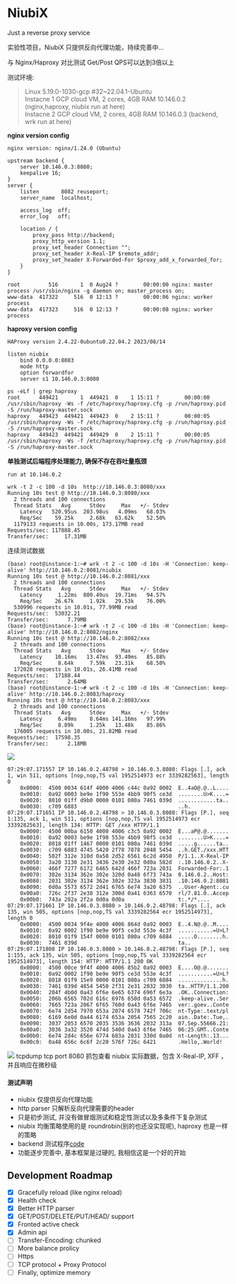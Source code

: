# NiubiX

Just a reverse proxy service

实验性项目，NiubiX 只提供反向代理功能，持续完善中...

与 Nginx/Haproxy 对比测试 Get/Post QPS可以达到3倍以上  

测试环境:
> Linux 5.19.0-1030-gcp #32~22.04.1-Ubuntu  
> Instacne 1 GCP cloud VM, 2 cores, 4GB RAM 10.146.0.2 (nginx,haproxy, niubix run at here)   
> Instacne 2 GCP cloud VM, 2 cores, 4GB RAM 10.146.0.3 (backend, wrk run at here)  

**nginx version config**
```
nginx version: nginx/1.24.0 (Ubuntu)

upstream backend {
	server 10.146.0.3:8080;
	keepalive 16;
}
server {
	listen       8082 reuseport;
	server_name  localhost;

	access_log  off;
	error_log 	off;

	location / {
		proxy_pass http://backend;
		proxy_http_version 1.1;
		proxy_set_header Connection "";
		proxy_set_header X-Real-IP $remote_addr;
		proxy_set_header X-Forwarded-For $proxy_add_x_forwarded_for;
	}
}

root         516       1  0 Aug24 ?        00:00:00 nginx: master process /usr/sbin/nginx -g daemon on; master_process on;
www-data  417322     516  0 12:13 ?        00:00:06 nginx: worker process
www-data  417323     516  0 12:13 ?        00:00:08 nginx: worker process
```

**haproxy version config**
```
HAProxy version 2.4.22-0ubuntu0.22.04.2 2023/08/14

listen niubix
    bind 0.0.0.0:8083
    mode http
    option forwardfor
    server s1 10.146.0.3:8080

ps -eLf | grep haproxy
root      449421       1  449421  0    1 15:11 ?        00:00:00 /usr/sbin/haproxy -Ws -f /etc/haproxy/haproxy.cfg -p /run/haproxy.pid -S /run/haproxy-master.sock
haproxy   449423  449421  449423  0    2 15:11 ?        00:00:05 /usr/sbin/haproxy -Ws -f /etc/haproxy/haproxy.cfg -p /run/haproxy.pid -S /run/haproxy-master.sock
haproxy   449423  449421  449429  0    2 15:11 ?        00:00:05 /usr/sbin/haproxy -Ws -f /etc/haproxy/haproxy.cfg -p /run/haproxy.pid -S /run/haproxy-master.sock
```

**单独测试后端程序处理能力, 确保不存在吞吐量瓶颈**
```
run at 10.146.0.2

wrk -t 2 -c 100 -d 10s  http://10.146.0.3:8080/xxx
Running 10s test @ http://10.146.0.3:8080/xxx
  2 threads and 100 connections
  Thread Stats   Avg      Stdev     Max   +/- Stdev
    Latency   520.95us  203.98us   4.09ms   68.03%
    Req/Sec    59.25k     2.68k   63.62k    52.50%
  1179133 requests in 10.00s, 173.17MB read
Requests/sec: 117888.45
Transfer/sec:     17.31MB
```

连续测试数据
```
(base) root@instance-1:~# wrk -t 2 -c 100 -d 10s -H 'Connection: keep-alive' http://10.146.0.2:8081/niubix
Running 10s test @ http://10.146.0.2:8081/xxx
  2 threads and 100 connections
  Thread Stats   Avg      Stdev     Max   +/- Stdev
    Latency     1.22ms  800.49us  19.71ms   94.57%
    Req/Sec    26.67k     1.92k   29.53k    76.00%
  530996 requests in 10.01s, 77.99MB read
Requests/sec:  53032.21
Transfer/sec:      7.79MB
(base) root@instance-1:~# wrk -t 2 -c 100 -d 10s -H 'Connection: keep-alive' http://10.146.0.2:8082/nginx
Running 10s test @ http://10.146.0.2:8082/xxx
  2 threads and 100 connections
  Thread Stats   Avg      Stdev     Max   +/- Stdev
    Latency    10.16ms   13.47ms  93.49ms   85.88%
    Req/Sec     8.64k     7.59k   23.31k    68.50%
  172028 requests in 10.01s, 26.41MB read
Requests/sec:  17188.44
Transfer/sec:      2.64MB
(base) root@instance-1:~# wrk -t 2 -c 100 -d 10s -H 'Connection: keep-alive' http://10.146.0.2:8083/haproxy
Running 10s test @ http://10.146.0.2:8083/xxx
  2 threads and 100 connections
  Thread Stats   Avg      Stdev     Max   +/- Stdev
    Latency     6.49ms    8.64ms 141.16ms   97.99%
    Req/Sec     8.89k     1.25k   13.48k    85.86%
  176005 requests in 10.00s, 21.82MB read
Requests/sec:  17598.35
Transfer/sec:      2.18MB
```
![](https://picx.zhimg.com/80/v2-80ddd7903e85bffbacb4c4b071241f01_1440w.png)

```
07:29:07.171557 IP 10.146.0.2.48798 > 10.146.0.3.8080: Flags [.], ack 1, win 511, options [nop,nop,TS val 1952514973 ecr 3339282563], length 0
	0x0000:  4500 0034 614f 4000 4006 c44c 0a92 0002  E..4aO@.@..L....
	0x0010:  0a92 0003 be9e 1f90 553e 4bb9 90f5 ce3d  ........U>K....=
	0x0020:  8010 01ff d9b0 0000 0101 080a 7461 039d  ............ta..
	0x0030:  c709 6883                                ..h.
07:29:07.171651 IP 10.146.0.2.48798 > 10.146.0.3.8080: Flags [P.], seq 1:135, ack 1, win 511, options [nop,nop,TS val 1952514973 ecr 3339282563], length 134: HTTP: GET /xxx HTTP/1.1
	0x0000:  4500 00ba 6150 4000 4006 c3c5 0a92 0002  E...aP@.@.......
	0x0010:  0a92 0003 be9e 1f90 553e 4bb9 90f5 ce3d  ........U>K....=
	0x0020:  8018 01ff 1467 0000 0101 080a 7461 039d  .....g......ta..
	0x0030:  c709 6883 4745 5420 2f78 7878 2048 5454  ..h.GET./xxx.HTT
	0x0040:  502f 312e 310d 0a58 2d52 6561 6c2d 4950  P/1.1..X-Real-IP
	0x0050:  3a20 3130 2e31 3436 2e30 2e32 0d0a 582d  :.10.146.0.2..X-
	0x0060:  466f 7277 6172 6465 642d 466f 723a 2031  Forwarded-For:.1
	0x0070:  302e 3134 362e 302e 320d 0a48 6f73 743a  0.146.0.2..Host:
	0x0080:  2031 302e 3134 362e 302e 323a 3830 3831  .10.146.0.2:8081
	0x0090:  0d0a 5573 6572 2d41 6765 6e74 3a20 6375  ..User-Agent:.cu
	0x00a0:  726c 2f37 2e38 312e 300d 0a41 6363 6570  rl/7.81.0..Accep
	0x00b0:  743a 202a 2f2a 0d0a 0d0a                 t:.*/*....
07:29:07.171661 IP 10.146.0.3.8080 > 10.146.0.2.48798: Flags [.], ack 135, win 505, options [nop,nop,TS val 3339282564 ecr 1952514973], length 0
	0x0000:  4500 0034 9f4e 4000 4006 864d 0a92 0003  E..4.N@.@..M....
	0x0010:  0a92 0002 1f90 be9e 90f5 ce3d 553e 4c3f  ...........=U>L?
	0x0020:  8010 01f9 154f 0000 0101 080a c709 6884  .....O........h.
	0x0030:  7461 039d                                ta..
07:29:07.171808 IP 10.146.0.3.8080 > 10.146.0.2.48798: Flags [P.], seq 1:155, ack 135, win 505, options [nop,nop,TS val 3339282564 ecr 1952514973], length 154: HTTP: HTTP/1.1 200 OK
	0x0000:  4500 00ce 9f4f 4000 4006 85b2 0a92 0003  E....O@.@.......
	0x0010:  0a92 0002 1f90 be9e 90f5 ce3d 553e 4c3f  ...........=U>L?
	0x0020:  8018 01f9 15e9 0000 0101 080a c709 6884  ..............h.
	0x0030:  7461 039d 4854 5450 2f31 2e31 2032 3030  ta..HTTP/1.1.200
	0x0040:  204f 4b0d 0a43 6f6e 6e65 6374 696f 6e3a  .OK..Connection:
	0x0050:  206b 6565 702d 616c 6976 650d 0a53 6572  .keep-alive..Ser
	0x0060:  7665 723a 2067 6f65 760d 0a43 6f6e 7465  ver:.goev..Conte
	0x0070:  6e74 2d54 7970 653a 2074 6578 742f 706c  nt-Type:.text/pl
	0x0080:  6169 6e0d 0a44 6174 653a 2054 7565 2c20  ain..Date:.Tue,.
	0x0090:  3037 2053 6570 2035 3536 3636 2032 313a  07.Sep.55666.21:
	0x00a0:  3036 3a32 3520 474d 540d 0a43 6f6e 7465  06:25.GMT..Conte
	0x00b0:  6e74 2d4c 656e 6774 683a 2031 330d 0a0d  nt-Length:.13...
	0x00c0:  0a48 656c 6c6f 2c20 576f 726c 6421       .Hello,.World!
```
![](https://pica.zhimg.com/80/v2-d5ae358121a2c93e4544cbea1925a020_1440w.png?source=d16d100b)
tcpdump tcp port 8080 抓包查看 niubix 实际数据，包含 X-Real-IP, XFF ，并且响应在微秒级

#### 测试声明
* niubix 仅提供反向代理功能
* http parser 只解析反向代理需要的header
* 只是初步测试, 并没有做冒烟测试和稳定性测试以及多条件下复杂测试
* niubix 均衡策略使用的是 roundrobin(别的也还没实现呢), haproxy 也是一样的策略
* backend 测试程序[code](https://github.com/shaovie/reactor/blob/main/example/techempower.cpp)
* 功能逐步完善中, 基本框架是过硬的, 我相信这是一个好的开始

## Development Roadmap

- [x] Gracefully reload (like nginx reload)
- [x] Health check
- [x] Better HTTP parser
- [x] GET/POST/DELETE/PUT/HEAD/ support
- [x] Fronted active check
- [x] Admin api
- [ ] Transfer-Encoding: chunked
- [ ] More balance prolicy
- [ ] Https
- [ ] TCP protocol + Proxy Protocol
- [ ] Finally, optimize memory
